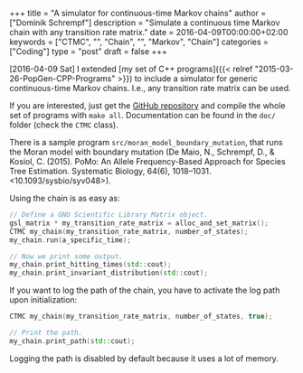 +++
title = "A simulator for continuous-time Markov chains"
author = ["Dominik Schrempf"]
description = "Simulate a continuous time Markov chain with any transition rate matrix."
date = 2016-04-09T00:00:00+02:00
keywords = ["CTMC", "", "Chain", "", "Markov", "Chain"]
categories = ["Coding"]
type = "post"
draft = false
+++

<span class="timestamp-wrapper"><span class="timestamp">[2016-04-09 Sat] </span></span> I extended [my set of C++ programs]({{< relref "2015-03-26-PopGen-CPP-Programs" >}}) to include a
simulator for generic continuous-time Markov chains.  I.e., any
transition rate matrix can be used.

If you are interested, just get the [GitHub repository](https://github.com/dschrempf/popgen-cpp-programs) and compile the
whole set of programs with `make all`.  Documentation can be found in
the `doc/` folder (check the `CTMC` class).

There is a sample program `src/moran_model_boundary_mutation`, that
runs the Moran model with boundary mutation (De Maio, N., Schrempf,
D., & Kosiol, C. (2015). PoMo: An Allele Frequency-Based Approach for
Species Tree Estimation. Systematic Biology, 64(6),
1018–1031. <10.1093/sysbio/syv048>).

Using the chain is as easy as:

```C++
// Define a GNU Scientific Library Matrix object.
gsl_matrix * my_transition_rate_matrix = alloc_and_set_matrix();
CTMC my_chain(my_transition_rate_matrix, number_of_states);
my_chain.run(a_specific_time);

// Now we print some output.
my_chain.print_hitting_times(std::cout);
my_chain.print_invariant_distribution(std::cout);
```

If you want to log the path of the chain, you have to activate the log
path upon initialization:

```C++
CTMC my_chain(my_transition_rate_matrix, number_of_states, true);

// Print the path.
my_chain.print_path(std::cout);
```

Logging the path is disabled by default because it uses a lot of
memory.
